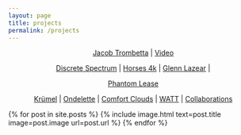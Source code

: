 ```yaml
---
layout: page
title: projects
permalink: /projects
---
```

<div align="center" style="margin: 10px;">
<a href="/projects/jacob_trombetta">Jacob Trombetta</a> |
<a href="/projects/video">Video</a> <br>

<a href="/projects/discrete_spectrum">Discrete Spectrum</a> |
<a href="https://www.horses4k.rodeo">Horses 4k</a> |
<a href="/projects/glenn_lazear">Glenn Lazear</a> |
<!-- <a href="/projects/greening">Greening</a> | -->
<a href="/projects/phantom_lease">Phantom Lease</a><br>

<a href="/projects/krumel">Krümel</a> |
<a href="/projects/ondelette">Ondelette</a> |
<a href="/projects/comfort_clouds">Comfort Clouds</a> |
<a href="/projects/watt">WATT</a> |
<a href="/projects/collaborations">Collaborations</a>
</div>

{% for post in site.posts %}
  {% include image.html text=post.title image=post.image url=post.url %}
{% endfor %}
